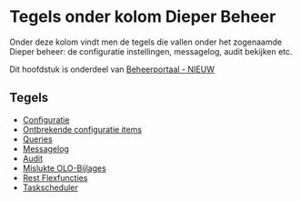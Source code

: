 # Tegels onder kolom Dieper Beheer

Onder deze kolom vindt men de tegels die vallen onder het zogenaamde Dieper beheer: de configuratie instellingen, messagelog, audit bekijken etc.

Dit hoofdstuk is onderdeel van [Beheerportaal - NIEUW](/docs/probleemoplossing/portalen_en_moduleschermen/beheerportaal_nieuw.md)

## Tegels

  * [Configuratie](/docs/probleemoplossing/portalen_en_moduleschermen/beheerportaal_nieuw/tegels_kolom_dieperbeheer/configuratie.md)
  * [Ontbrekende configuratie items](/docs/probleemoplossing/portalen_en_moduleschermen/beheerportaal_nieuw/tegels_kolom_dieperbeheer/ontbrekende_configitems.md)
  * [Queries](/docs/probleemoplossing/portalen_en_moduleschermen/beheerportaal_nieuw/tegels_kolom_dieperbeheer/queries.md)
  * [Messagelog](/docs/probleemoplossing/portalen_en_moduleschermen/beheerportaal_nieuw/tegels_kolom_dieperbeheer/messagelog.md)
  * [Audit](/docs/probleemoplossing/portalen_en_moduleschermen/beheerportaal_nieuw/tegels_kolom_dieperbeheer/audit.md)
  * [Mislukte OLO-Bijlages](/docs/probleemoplossing/portalen_en_moduleschermen/beheerportaal_nieuw/tegels_kolom_dieperbeheer/mislukte_bijlages.md)
  * [Rest Flexfuncties](/docs/probleemoplossing/portalen_en_moduleschermen/beheerportaal_nieuw/tegels_kolom_dieperbeheer/restflex.md)
  * [Taskscheduler](/docs/probleemoplossing/portalen_en_moduleschermen/beheerportaal_nieuw/tegels_kolom_dieperbeheer/taskscheduler.md)


